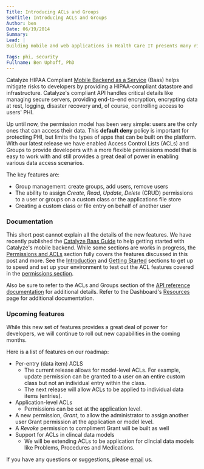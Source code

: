 ```yaml
---
Title: Introducing ACLs and Groups
SeoTitle: Introducing ACLs and Groups
Author: ben
Date: 06/19/2014
Summary: 
Lead: |
Building mobile and web applications in Health Care IT presents many risks and challenges to developers due to the need protect sensitive user information. Protected Health Information (PHI) must be protected or developers will expose themselves to potential litigation and fines. In the US, HIPAA defines the penalties for developers who's apps leak PHI. Other countries have similar rules and regulations, for example PIPEDA in Canada and DPA in the UK.

Tags: phi, security
Fullname: Ben Uphoff, PhD
---
```

Catalyze HIPAA Compliant [Mobile Backend as a Service](/baas) (Baas) helps mitigate risks to developers by providing a HIPAA-compliant datastore and infrastructure. Catalyze's compliant API handles critical details like managing secure servers, providing end-to-end encryption, encrypting data at rest, logging, disaster recovery and, of course, controlling access to users' PHI.

Up until now, the permission model has been very simple: users are the only ones that can access their data. This **default deny** policy is important for protecting PHI, but limits the types of apps that can be built on the platform. With our latest release we have enabled Access Control Lists (ACLs) and Groups to provide developers with a more flexible permissions model that is easy to work with and still provides a great deal of power in enabling various data access scenarios.

The key features are:

* Group management: create groups, add users, remove users
* The ability to assign *Create*, *Read*, *Update*, *Delete* (CRUD) permissions to a user or groups on a custom class or the applications file store
* Creating a custom class or file entry on behalf of another user

### Documentation
This short post cannot explain all the details of the new features. We have recently published the [Catalyze Baas Guide](https://docs.catalyze.io/guides/api/latest/) to help getting started with Catalyze's mobile backend. While some sections are works in progress, the [Permissions and ACLs](https://docs.catalyze.io/guides/api/latest/permissions_and_acls/README.html) section fully covers the features discussed in this post and more. See the [Introduction](https://docs.catalyze.io/guides/api/latest/) and [Getting Started](https://docs.catalyze.io/guides/api/latest/getting_started/README.html) sections to get up to speed and set up your environment to test out the ACL features covered in the [permissions section](https://docs.catalyze.io/guides/api/latest/permissions_and_acls/README.html).

Also be sure to refer to the ACLs and Groups section of the [API reference documentation](https://docs.catalyze.io/api/latest/) for additional details. Refer to the Dashboard's [Resources](https://dashboard.catalyze.io/resources) page for additional documentation.

### Upcoming features
While this new set of features provides a great deal of power for developers, we will continue to roll out new capabilities in the coming months.

Here is a list of features on our roadmap:

* Per-entry (data item) ACLS
    * The current release allows for model-level ACLs. For example, update permission can be granted to a user on an entire custom class but not an individual entry within the class.
    * The next release will allow ACLs to be applied to individual data items (entries).
* Application-level ACLs
    * Permissions can be set at the application level.
* A new permission, *Grant*, to allow the administrator to assign another user Grant permission at the application or model level. 
* A *Revoke* permission to compliment Grant will be built as well
* Support for ACLs in clincal data models
    * We will be extending ACLs to be application for clincial data models like Problems, Procedures and Medications.

If you have any questions or suggestions, please [email](mailto:support@catalyze.io) us.

